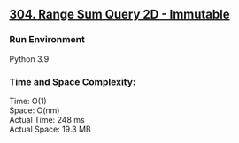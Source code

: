 ## [304. Range Sum Query 2D - Immutable](https://leetcode.com/problems/range-sum-query-2d-immutable/)

### Run Environment
Python 3.9

### Time and Space Complexity:
Time: O(1)  
Space: O(nm)  
Actual Time: 248 ms  
Actual Space: 19.3 MB
